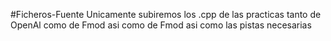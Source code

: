 #Ficheros-Fuente
Unicamente subiremos los .cpp de las practicas tanto de OpenAl como de Fmod asi como de Fmod asi como las pistas necesarias